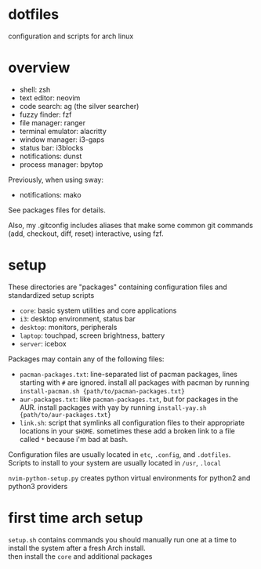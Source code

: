 # dotfiles
configuration and scripts for arch linux

# overview
 - shell: zsh
 - text editor: neovim
 - code search: ag (the silver searcher)
 - fuzzy finder: fzf
 - file manager: ranger
 - terminal emulator: alacritty
 - window manager: i3-gaps
 - status bar: i3blocks
 - notifications: dunst
 - process manager: bpytop

Previously, when using sway:
 - notifications: mako

See packages files for details.

Also, my .gitconfig includes aliases that make some common git commands (add, checkout, diff, reset) interactive, using fzf.

# setup
These directories are "packages" containing configuration files and standardized setup scripts
 - `core`: basic system utilities and core applications
 - `i3`: desktop environment, status bar
 - `desktop`: monitors, peripherals
 - `laptop`: touchpad, screen brightness, battery
 - `server`: icebox

Packages may contain any of the following files:
 - `pacman-packages.txt`: line-separated list of pacman packages, lines starting with `#` are ignored. install all packages with pacman by running `install-pacman.sh {path/to/pacman-packages.txt}`
 - `aur-packages.txt`: like `pacman-packages.txt`, but for packages in the AUR. install packages with yay by running `install-yay.sh {path/to/aur-packages.txt}`
 - `link.sh`: script that symlinks all configuration files to their appropriate locations in your `$HOME`. sometimes these add a broken link to a file called `*` because i'm bad at bash.

Configuration files are usually located in `etc`, `.config`, and `.dotfiles`.
Scripts to install to your system are usually located in `/usr`, `.local`

`nvim-python-setup.py` creates python virtual environments for python2 and python3 providers

# first time arch setup
`setup.sh` contains commands you should manually run one at a time to install the system after a fresh Arch install.  
then install the `core` and additional packages
